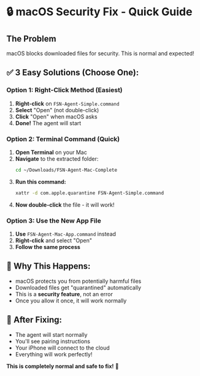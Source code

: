 # 🔒 macOS Security Fix - Quick Guide

## The Problem
macOS blocks downloaded files for security. This is normal and expected!

## ✅ **3 Easy Solutions (Choose One):**

### **Option 1: Right-Click Method (Easiest)**
1. **Right-click** on `FSN-Agent-Simple.command`
2. **Select** "Open" (not double-click)
3. **Click** "Open" when macOS asks
4. **Done!** The agent will start

### **Option 2: Terminal Command (Quick)**
1. **Open Terminal** on your Mac
2. **Navigate** to the extracted folder:
   ```bash
   cd ~/Downloads/FSN-Agent-Mac-Complete
   ```
3. **Run this command:**
   ```bash
   xattr -d com.apple.quarantine FSN-Agent-Simple.command
   ```
4. **Now double-click** the file - it will work!

### **Option 3: Use the New App File**
1. **Use** `FSN-Agent-Mac-App.command` instead
2. **Right-click** and select "Open"
3. **Follow the same process**

## 🎯 **Why This Happens:**
- macOS protects you from potentially harmful files
- Downloaded files get "quarantined" automatically
- This is a **security feature**, not an error
- Once you allow it once, it will work normally

## 🚀 **After Fixing:**
- The agent will start normally
- You'll see pairing instructions
- Your iPhone will connect to the cloud
- Everything will work perfectly!

**This is completely normal and safe to fix!** 🎉
